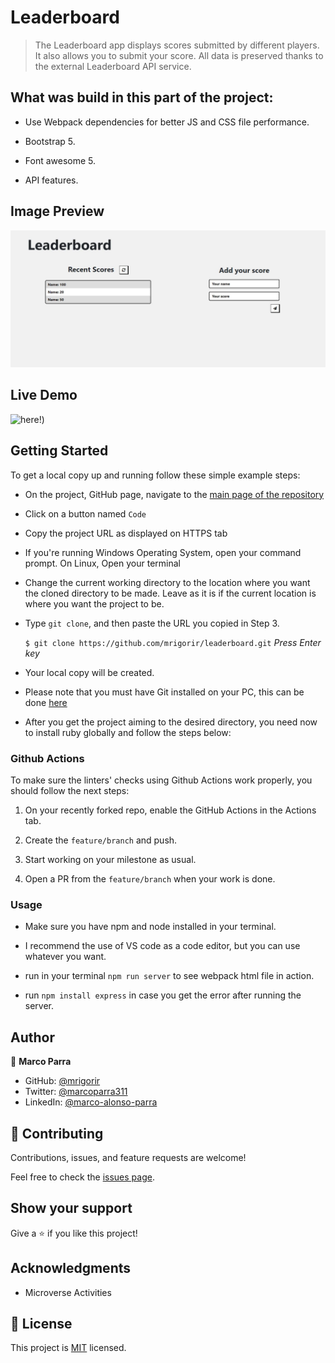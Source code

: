 # Leaderboard

> The Leaderboard app displays scores submitted by different players. It also allows you to submit your score. All data is preserved thanks to the external Leaderboard API service.

## What was build in this part of the project:

 - Use Webpack dependencies for better JS and CSS file performance.

 - Bootstrap 5.

 - Font awesome 5.

 - API features.

## Image Preview
![Screenshot Main Page](./src/img/capture.jpg)

## Live Demo

![here!](https://mrigorir.github.io/leaderboard/))

## Getting Started

To get a local copy up and running follow these simple example steps:

- On the project, GitHub page, navigate to the [main page of the repository](https://github.com/mrigorir/leaderboard/)

- Click on a button named `Code`

- Copy the project URL as displayed on HTTPS tab

- If you're running Windows Operating System, open your command prompt. On Linux, Open your terminal

- Change the current working directory to the location where you want the cloned directory to be made. Leave as it is if the current location is where you want the project to be.

- Type `git clone`, and then paste the URL you copied in Step 3.<br>

  `$ git clone https://github.com/mrigorir/leaderboard.git` <em>Press Enter key</em><br>

- Your local copy will be created.

- Please note that you must have Git installed on your PC, this can be done [here](https://gist.github.com/derhuerst/1b15ff4652a867391f03)

- After you get the project aiming to the desired directory, you need now to install ruby globally and follow the steps below:


### Github Actions

To make sure the linters' checks using Github Actions work properly, you should follow the next steps:

1. On your recently forked repo, enable the GitHub Actions in the Actions tab.
   
2. Create the `feature/branch` and push.
   
3. Start working on your milestone as usual.
   
4. Open a PR from the `feature/branch` when your work is done.

### Usage 

- Make sure you have npm and node installed in your terminal.

- I recommend the use of VS code as a code editor, but you can use whatever you want.

- run in your terminal `npm run server` to see webpack html file in action.

- run `npm install express` in case you get the error after running the server.

## Author

👤 **Marco Parra**

- GitHub: [@mrigorir](https://github.com/mrigorir)
- Twitter: [@marcoparra311](https://twitter.com/marcoparra311)
- LinkedIn: [@marco-alonso-parra](https://www.linkedin.com/in/marco-alonso-parra/)

## 🤝 Contributing

Contributions, issues, and feature requests are welcome!

Feel free to check the [issues page](https://github.com/mrigorir/leaderboard/issues).


## Show your support

Give a ⭐️ if you like this project!


## Acknowledgments

- Microverse Activities


## 📝 License

This project is [MIT](https://github.com/mrigorir/leaderboard/blob/main/LICENSE) licensed.
